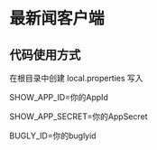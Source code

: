 # 最新闻客户端

## 代码使用方式
在根目录中创建 local.properties
写入

SHOW_APP_ID=你的AppId

SHOW_APP_SECRET=你的AppSecret

BUGLY_ID=你的buglyid
